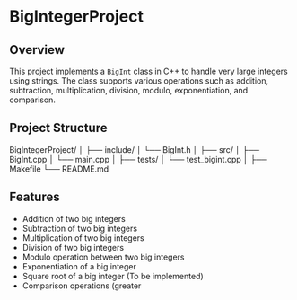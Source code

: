 # BigIntegerProject

## Overview
This project implements a `BigInt` class in C++ to handle very large integers using strings. The class supports various operations such as addition, subtraction, multiplication, division, modulo, exponentiation, and comparison.

## Project Structure

BigIntegerProject/
│
├── include/
│ └── BigInt.h
│
├── src/
│ ├── BigInt.cpp
│ └── main.cpp
│
├── tests/
│ └── test_bigint.cpp
│
├── Makefile
└── README.md

## Features
- Addition of two big integers
- Subtraction of two big integers
- Multiplication of two big integers
- Division of two big integers
- Modulo operation between two big integers
- Exponentiation of a big integer
- Square root of a big integer (To be implemented)
- Comparison operations (greater